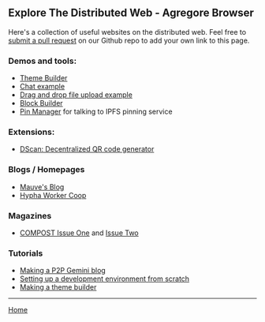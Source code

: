 ## Explore The Distributed Web - Agregore Browser

Here's a collection of useful websites on the distributed web.
Feel free to [submit a pull request](https://github.com/AgregoreWeb/website/) on our Github repo to add your own link to this page.

### Demos and tools:

- [Theme Builder](/docs/examples/themebuilder)
- [Chat example](https://github.com/AgregoreWeb/agregore-chat-example)
- [Drag and drop file upload example](https://github.com/AgregoreWeb/agregore-drag-and-drop)
- [Block Builder](/docs/examples/blocks-app/)
- [Pin Manager](https://agregoreweb.github.io/pin-manager/) for talking to IPFS pinning service

### Extensions:

- [DScan: Decentralized QR code generator](https://chrome.google.com/webstore/detail/dscan-decentralized-qr-co/idpfgkgogjjgklefnkjdpghkifbjenap)

### Blogs / Homepages

- [Mauve's Blog](://blog.mauve.moe/)
- [Hypha Worker Coop](://hypha.coop)

### Magazines

- [COMPOST Issue One](ipns://one.compost.digital) and [Issue Two](ipns://two.compost.digital)

### Tutorials

- [Making a P2P Gemini blog](https://mastodon.mauve.moe/@mauve/110099166164967631)
- [Setting up a development environment from scratch](/docs/tutorials/ipfs-browser-devenv/part-1)
- [Making a theme builder](/docs/tutorials/themebuilder-tutorial)

---

[Home](/)
